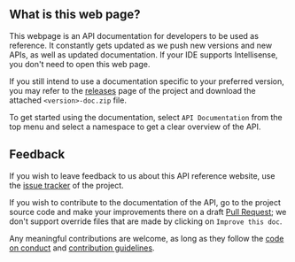 ## What is this web page?
 
This webpage is an API documentation for developers to be used as reference. It constantly gets updated as we push new versions and new APIs, as well as updated documentation. If your IDE supports Intellisense, you don't need to open this web page.

If you still intend to use a documentation specific to your preferred version, you may refer to the [releases](https://gitlab.com/aptivi/main/Nitrocid/-/releases) page of the project and download the attached `<version>-doc.zip` file.

To get started using the documentation, select `API Documentation` from the top menu and select a namespace to get a clear overview of the API.

## Feedback

If you wish to leave feedback to us about this API reference website, use the [issue tracker](https://gitlab.com/aptivi/main/Nitrocid/-/issues) of the project.

If you wish to contribute to the documentation of the API, go to the project source code and make your improvements there on a draft [Pull Request](https://gitlab.com/aptivi/main/Nitrocid/-/merge_requests); we don't support override files that are made by clicking on `Improve this doc`.

Any meaningful contributions are welcome, as long as they follow the [code on conduct](https://gitlab.com/aptivi/main/Nitrocid/blob/main/CODE_OF_CONDUCT.md) and [contribution guidelines](https://gitlab.com/aptivi/main/Nitrocid/blob/main/CONTRIBUTING.md).
